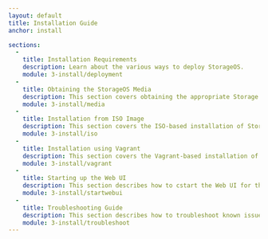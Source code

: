 ```yaml
---
layout: default
title: Installation Guide
anchor: install

sections:
  -
    title: Installation Requirements
    description: Learn about the various ways to deploy StorageOS.
    module: 3-install/deployment
  -
    title: Obtaining the StorageOS Media
    description: This section covers obtaining the appropriate Storage OS media for install.
    module: 3-install/media
  -
    title: Installation from ISO Image
    description: This section covers the ISO-based installation of StorageOS.
    module: 3-install/iso
  -
    title: Installation using Vagrant
    description: This section covers the Vagrant-based installation of StorageOS
    module: 3-install/vagrant
  -
    title: Starting up the Web UI
    description: This section describes how to cstart the Web UI for the first time.
    module: 3-install/startwebui
  -
    title: Troubleshooting Guide
    description: This section describes how to troubleshoot known issues and resolve them.
    module: 3-install/troubleshoot
---
```

